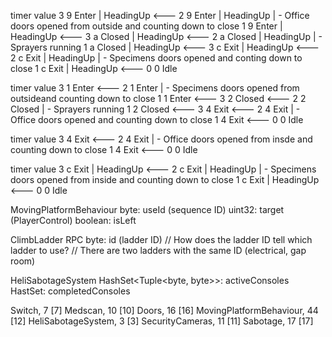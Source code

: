 timer    value
3        9          Enter  | HeadingUp    <---
2        9          Enter  | HeadingUp       | - Office doors opened from outside and counting down to close
1        9          Enter  | HeadingUp    <---
3        a          Closed | HeadingUp    <---
2        a          Closed | HeadingUp       | - Sprayers running
1        a          Closed | HeadingUp    <---
3        c          Exit   | HeadingUp    <---
2        c          Exit   | HeadingUp       | - Specimens doors opened and conting down to close
1        c          Exit   | HeadingUp    <---
0        0          Idle


timer    value
3        1          Enter     <---
2        1          Enter        | - Specimens doors opened from outsideand counting down to close
1        1          Enter     <---
3        2          Closed    <---
2        2          Closed       | - Sprayers running
1        2          Closed    <---
3        4          Exit      <---
2        4          Exit         | - Office doors opened and counting down to close
1        4          Exit      <---
0        0          Idle


timer    value
3        4          Exit      <---
2        4          Exit         | - Office doors opened from insde and counting down to close
1        4          Exit      <---
0        0          Idle


timer    value
3        c          Exit | HeadingUp      <---
2        c          Exit | HeadingUp         | - Specimens doors opened from inside and counting down to close
1        c          Exit | HeadingUp      <---
0        0          Idle



MovingPlatformBehaviour
  byte: useId (sequence ID)
  uint32: target (PlayerControl)
  boolean: isLeft

ClimbLadder RPC
  byte: id (ladder ID)
  // How does the ladder ID tell which ladder to use?
  // There are two ladders with the same ID (electrical, gap room)

HeliSabotageSystem
  HashSet<Tuple<byte, byte>>: activeConsoles
  HastSet<byte>: completedConsoles

Switch, 7 [7]
Medscan, 10 [10]
Doors, 16 [16]
MovingPlatformBehaviour, 44 [12]
HeliSabotageSystem, 3 [3]
SecurityCameras, 11 [11]
Sabotage, 17 [17]

